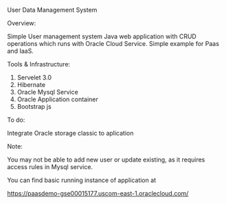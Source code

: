 User Data Management System

Overview:

Simple User management system Java web application with CRUD operations which runs with Oracle Cloud Service.
Simple example for Paas and IaaS.

Tools & Infrastructure:

1. Servelet 3.0
2. Hibernate
3. Oracle Mysql Service
4. Oracle Application container
5. Bootstrap js

To do:

Integrate Oracle storage classic to aplication


Note:

You may not be able to add new user or update existing, as it requires access rules in Mysql service.

You can find basic running instance of application at

https://paasdemo-gse00015177.uscom-east-1.oraclecloud.com/
